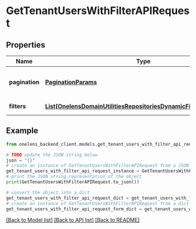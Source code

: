 # GetTenantUsersWithFilterAPIRequest


## Properties

Name | Type | Description | Notes
------------ | ------------- | ------------- | -------------
**pagination** | [**PaginationParams**](PaginationParams.md) | Pagination parameters for the request. | [optional] 
**filters** | [**List[OnelensDomainUtilitiesRepositoriesDynamicFiltersFilterCriteria]**](OnelensDomainUtilitiesRepositoriesDynamicFiltersFilterCriteria.md) | Filters to be applied | 

## Example

```python
from onelens_backend_client.models.get_tenant_users_with_filter_api_request import GetTenantUsersWithFilterAPIRequest

# TODO update the JSON string below
json = "{}"
# create an instance of GetTenantUsersWithFilterAPIRequest from a JSON string
get_tenant_users_with_filter_api_request_instance = GetTenantUsersWithFilterAPIRequest.from_json(json)
# print the JSON string representation of the object
print(GetTenantUsersWithFilterAPIRequest.to_json())

# convert the object into a dict
get_tenant_users_with_filter_api_request_dict = get_tenant_users_with_filter_api_request_instance.to_dict()
# create an instance of GetTenantUsersWithFilterAPIRequest from a dict
get_tenant_users_with_filter_api_request_form_dict = get_tenant_users_with_filter_api_request.from_dict(get_tenant_users_with_filter_api_request_dict)
```
[[Back to Model list]](../README.md#documentation-for-models) [[Back to API list]](../README.md#documentation-for-api-endpoints) [[Back to README]](../README.md)


